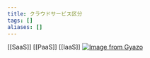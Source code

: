 ```yaml
---
title: クラウドサービス区分
tags: []
aliases: []
---
```

[[SaaS]]
[[PaaS]]
[[IaaS]]
[![Image from Gyazo](https://i.gyazo.com/904bf862e78b34ea4b3aa088e4f1cd03.png)](https://gyazo.com/904bf862e78b34ea4b3aa088e4f1cd03)